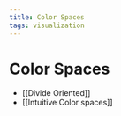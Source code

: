 ```yaml
---
title: Color Spaces
tags: visualization
---
```


# Color Spaces
- [[Divide Oriented]]
- [[Intuitive Color spaces]]






















































